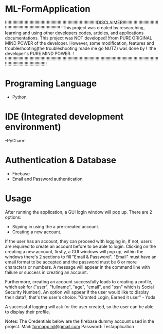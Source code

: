 # ML-FormApplication
!!!!!!!!!!!!!!!!!!!!!!!!!!!!!!!!!!!!!!!!!!!!!!!!!!!!!!!!!!!!!!!!!!!!!!!!!!!DISCLAIMER!!!!!!!!!!!!!!!!!!!!!!!!!!!!!!!!!!!!!!!!!!!!!!!!!!!!!!!!!!!!!!!!!!!!!!!!!!
!This project was created by researching, learning and using other developers codes, articles, and applications documentations. This project was NOT developed!
!from PURE ORIGINAL MIND POWER of the developer. However, some modification, features and troubleshooting(the troubleshooting made me go NUTZ) was done by    !
!the developer's PURE MIND POWER.                                                                                                                             !
!!!!!!!!!!!!!!!!!!!!!!!!!!!!!!!!!!!!!!!!!!!!!!!!!!!!!!!!!!!!!!!!!!!!!!!!!!!!!!!!!!!!!!!!!!!!!!!!!!!!!!!!!!!!!!!!!!!!!!!!!!!!!!!!!!!!!!!!!!!!!!!!!!!!!!!!!!!!!!!

# Programing Language
- Python

# IDE (Integrated development environment)
-PyCharm

# Authentication & Database
- Firebase
- Email and Password authentication

# Usage
After running the application, a GUI login window will pop up. There are 2 options:
- Signing in using the a pre-created account.
- Creating a new account.

If the user has an account, they can proceed with logging in, If not, users are required to create an account before to be able to login.
Clicking on the creating a new account, firstly, a GUI windows will pop up, within the windows there's 2 sections to fill "Email & Password".
"Email" must have an email format to be accepted and the password must be 6 or more characters or numbers. A message will appear in the command
line with failure or success in creating an account.

Furthermore, creating an account successfully leads to creating a profile, which ask for ("user", "fullname", "age", "email", and "ssn"
which is Social Security Number). An option will appear if the user would like to display their data?, that's the user's choice.
"Granted Login, Earned it user" - Yoda

A successful logging will ask for the user created, so the user can be able to display their profile.


Notes:
    The Credentials below are the firebase dummy account used in the project.
    Mail: formapp.ml@gmail.com
    Password: Testapplication
